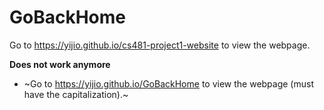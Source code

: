 # GoBackHome

Go to https://yijio.github.io/cs481-project1-website to view the webpage.

**Does not work anymore**
* ~Go to https://yijio.github.io/GoBackHome to view the webpage (must have the capitalization).~
